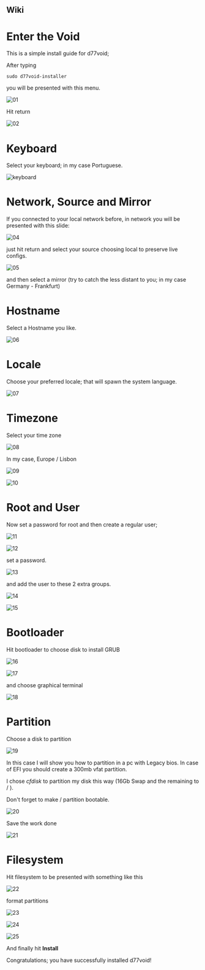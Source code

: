Wiki
----

# Enter the Void

This is a simple install guide for d77void;

After typing 
```
sudo d77void-installer
```

you will be presented with this menu.

![01](../01.png)

Hit return

![02](..c/01.png)

# Keyboard

Select your keyboard; in my case Portuguese.

![keyboard](../03.png)

# Network, Source and Mirror

If you connected to your local network before, in network you will be presented with this slide:

![04](../04.png)

just hit return and select your source choosing local to preserve live configs.

![05](../05.png)

and then select a mirror (try to catch the less distant to you; in my case Germany - Frankfurt)

# Hostname

Select a Hostname you like.

![06](../06.png)

# Locale

Choose your preferred locale; that will spawn the system language.

![07](../07.png)

# Timezone

Select your time zone

![08](../08.png)

In my case, Europe / Lisbon

![09](../09.png)

![10](../10.png)

# Root and User

Now set a password for root and then create a regular user;

![11](../11.png)

![12](../12.png)

set a password.

![13](../13.png)

and add the user to these 2 extra groups.

![14](../14.png)

![15](../15.png)

# Bootloader

Hit bootloader to choose disk to install GRUB

![16](../16.png)

![17](../17.png)

and choose graphical terminal

![18](../18.png)

# Partition

Choose a disk to partition

![19](../19.png)

In this case I will show you how to partition in a pc with Legacy bios. In case of EFI you should create a 300mb vfat partition.

I chose *cfdisk* to partition my disk this way (16Gb Swap and the remaining to / ).

Don't forget to make / partition bootable.

![20](../20.png)
 
Save the work done

![21](../21.png)

# Filesystem

Hit filesystem to be presented with something like this

![22](../22.png)

format partitions 

![23](../23.png)

![24](../24.png)

![25](../25.png)

And finally hit **Install**

Congratulations; you have successfully installed d77void!

